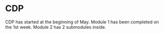 # CDP
CDP has started at the beginning of May.
Module 1 has been completed on the 1st week.
Module 2 has 2 submodules inside.

